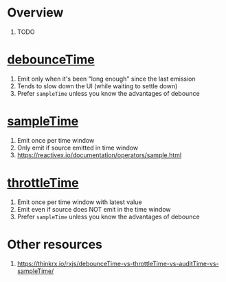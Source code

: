 # Overview
1. TODO



# [debounceTime](https://rxjs.dev/api/operators/debounceTime)
1. Emit only when it's been "long enough" since the last emission
1. Tends to slow down the UI (while waiting to settle down)
1. Prefer `sampleTime` unless you know the advantages of debounce


# [sampleTime](https://rxjs.dev/api/operators/sampleTime)
1. Emit once per time window
1. Only emit if source emitted in time window
1. https://reactivex.io/documentation/operators/sample.html


# [throttleTime](TODO)
1. Emit once per time window with latest value
1. Emit even if source does NOT emit in the time window
1. Prefer `sampleTime` unless you know the advantages of debounce


# Other resources
1. https://thinkrx.io/rxjs/debounceTime-vs-throttleTime-vs-auditTime-vs-sampleTime/
